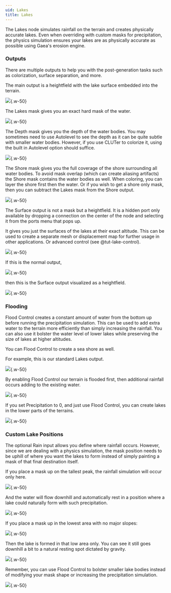 ```yaml
---
uid: Lakes
title: Lakes
---
```


The Lakes node simulates rainfall on the terrain and creates physically accurate lakes. Even when overriding with custom masks for precipitation, the physics simulation ensures your lakes are as physically accurate as possible using Gaea's erosion engine.

### Outputs

There are multiple outputs to help you with the post-generation tasks such as colorization, surface separation, and more.

The main output is a heightfield with the lake surface embedded into the terrain.

![](/images/ref/Lakes/Lakes--Normal.png){.w-50}

The Lakes mask gives you an exact hard mask of the water.

![](/images/ref/Lakes/Lakes--Mask-Lakes.png){.w-50}

The Depth mask gives you the depth of the water bodies. You may sometimes need to use Autolevel to see the depth as it can be quite subtle with smaller water bodies. However, if you use CLUTer to colorize it, using the built in Autolevel option should suffice.

![](/images/ref/Lakes/Lakes--Mask-Depth.png){.w-50}

The Shore mask gives you the full coverage of the shore surrounding all water bodies. To avoid mask overlap (which can create aliasing artifacts) the Shore mask contains the water bodies as well. When coloring, you can layer the shore first then the water. Or if you wish to get a shore only mask, then you can subtract the Lakes mask from the Shore output.

![](/images/ref/Lakes/Lakes--Mask-Shore.png){.w-50}

The Surface output is not a mask but a heightfield. It is a hidden port only available by dropping a connection on the center of the node and selecting it from the ports menu that pops up.

It gives you just the surfaces of the lakes at their exact altitude. This can be used to create a separate mesh or displacement map for further usage in other applications. Or advanced control (see @tut-lake-control). 

![](/images/ref/Lakes/Lakes--Mask-Surface.png){.w-50}

If this is the normal output,

![](/images/ref/Lakes/Lakes--Surface1.png){.w-50}

then this is the Surface output visualized as a heightfield.

![](/images/ref/Lakes/Lakes--Surface2.png){.w-50}

### Flooding

Flood Control creates a constant amount of water from the bottom up before running the precipitation simulation. This can be used to add extra water to the terrain more efficiently than simply increasing the rainfall. You can also use it bolster the water level of lower lakes while preserving the size of lakes at higher altitudes.

You can Flood Control to create a sea shore as well.

For example, this is our standard Lakes output.

![](/images/ref/Lakes/Lakes--Flood1.png){.w-50}

By enabling Flood Control our terrain is flooded first, then additional rainfall occurs adding to the existing water.

![](/images/ref/Lakes/Lakes--Flood2.png){.w-50}

If you set Precipitation to 0, and just use Flood Control, you can create lakes in the lower parts of the terrains.

![](/images/ref/Lakes/Lakes--Flood3.png){.w-50}


### Custom Lake Positions
The optional Rain input allows you define where rainfall occurs. However, since we are dealing with a physics simulation, the mask position needs to be uphill of where you want the lakes to form instead of simply painting a mask of that final destination itself.

If you place a mask up on the tallest peak, the rainfall simulation will occur only here.

![](/images/ref/Lakes/Lakes--Custom1.png){.w-50}

And the water will flow downhill and automatically rest in a position where a lake could naturally form with such precipitation.

![](/images/ref/Lakes/Lakes--Custom2.png){.w-50}

If you place a mask up in the lowest area with no major slopes:

![](/images/ref/Lakes/Lakes--Custom3.png){.w-50}

Then the lake is formed in that low area only. You can see it still goes downhill a bit to a natural resting spot dictated by gravity.

![](/images/ref/Lakes/Lakes--Custom4.png){.w-50}

Remember, you can use Flood Control to bolster smaller lake bodies instead of modifying your mask shape or increasing the precipitation simulation.

![](/images/ref/Lakes/Lakes--Custom5.png){.w-50}

